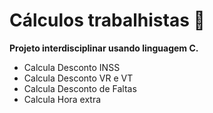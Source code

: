 # Cálculos trabalhistas :construction_worker:
**Projeto interdisciplinar usando linguagem C.**

- Calcula  Desconto INSS
- Calcula Desconto VR e VT
- Calcula Desconto de Faltas
- Calcula Hora extra

